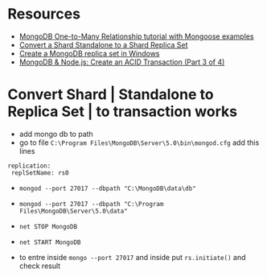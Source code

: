 # Resources
- [MongoDB One-to-Many Relationship tutorial with Mongoose examples](https://www.bezkoder.com/mongoose-one-to-many-relationship/#Case_1_Mongoose_One-to-Many_Few_Relationship)
- [Convert a Shard Standalone to a Shard Replica Set](https://docs.mongodb.com/manual/tutorial/convert-shard-standalone-to-shard-replica-set/)
- [Create a MongoDB replica set in Windows](https://adelachao.medium.com/create-a-mongodb-replica-set-in-windows-edeab1c85894)
- [MongoDB & Node.js: Create an ACID Transaction (Part 3 of 4)
](https://www.youtube.com/watch?v=bdS03tgD2QQ)




# Convert Shard | Standalone to Replica Set | to transaction works
- add mongo db to path
- go to file ```C:\Program Files\MongoDB\Server\5.0\bin\mongod.cfg``` add this lines 
``````
replication:
 replSetName: rs0
``````  
- `mongod --port 27017 --dbpath "C:\MongoDB\data\db"`
- ``` mongod --port 27017 --dbpath "C:\Program Files\MongoDB\Server\5.0\data" ```
- ``` net STOP MongoDB ```
- ``` net START MongoDB ```

- to entre inside  ```mongo --port 27017``` and inside put ```rs.initiate()``` and check result 

